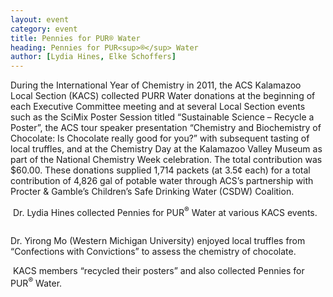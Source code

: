 ```yaml
---
layout: event
category: event
title: Pennies for PUR® Water
heading: Pennies for PUR<sup>®</sup> Water
author: [Lydia Hines, Elke Schoffers]
---
```


During the International Year of Chemistry in 2011, the ACS Kalamazoo
Local Section (KACS) collected PURR Water donations at the beginning
of each Executive Committee meeting and at several Local Section
events such as the SciMix Poster Session titled “Sustainable Science –
Recycle a Poster”, the ACS tour speaker presentation “Chemistry and
Biochemistry of Chocolate: Is Chocolate really good for you?” with
subsequent tasting of local truffles, and at the Chemistry Day at the
Kalamazoo Valley Museum as part of the National Chemistry Week
celebration. The total contribution was $60.00. These donations
supplied 1,714 packets (at 3.5&cent; each) for a total contribution of
4,826 gal of potable water through ACS’s partnership with Procter &
Gamble’s Children’s Safe Drinking Water (CSDW) Coalition.

<div class="row">
<div class="col-{{ site.device }}-4">
<p>
<img src="{{ site.baseurl }}/images/pur-pennies/pur-pennies-1.jpg"
     class="img-responsive"
     alt=""
     title="" />
Dr. Lydia Hines collected Pennies for PUR<sup>&reg;</sup> Water at various KACS events.
<p>
</div>

<div class="col-{{ site.device }}-4">
<p>
<img src="{{ site.baseurl }}/images/pur-pennies/pur-pennies-2.jpg"
     class="img-responsive"
     alt=""
     title="" />

Dr. Yirong Mo (Western Michigan University) enjoyed local truffles
from “Confections with Convictions” to assess the chemistry of
chocolate.
</p>
</div>

<div class="col-{{ site.device }}-4">
<p>
<img src="{{ site.baseurl }}/images/pur-pennies/pur-pennies-3.jpg"
     class="img-responsive"
     alt=""
     title="" />
  KACS members “recycled their posters” and also collected Pennies for
  PUR<sup>&reg;</sup> Water.
</p>
</div>
</div>
